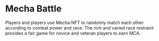 # Mecha Battle

Players and players use Mecha NFT to randomly match each other according to combat power and race. The rich and varied race restraint provides a fair game for novice and veteran players to earn MCA.
